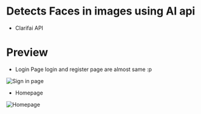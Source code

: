 # Detects Faces in images using AI api
- Clarifai API

# Preview
- Login Page
login and register page are almost same :p

![Sign in page](https://i.imgur.com/cuZgOj9.png)

- Homepage

![Homepage](https://i.imgur.com/o2ND3lF.png)
